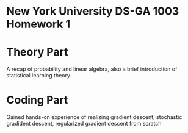 # New York University DS-GA 1003 Homework 1 
# Theory Part
A recap of probability and linear algebra, also a brief introduction of statistical learning theory. 

# Coding Part
Gained hands-on experience of realizing gradient descent, stochastic gradident descent, regularized gradient descent from scratch
